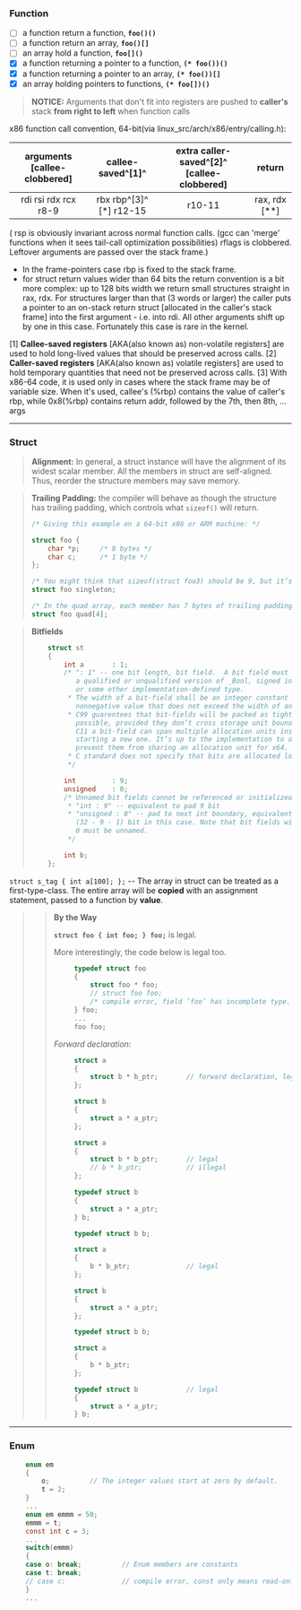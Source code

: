 
### Function

- [ ] a function return a function, **`foo()()`**
- [ ] a function return an array, **`foo()[]`**
- [ ] an array hold a function, **`foo[]()`**
- [x] a function returning a pointer to a function, **`(* foo())()`**
- [x] a function returning a pointer to an array, **`(* foo())[]`**
- [x] an array holding pointers to functions, **`(* foo[])()`**

> **NOTICE:** Arguments that don't fit into registers are pushed to  **caller's** stack **from right to left** when function calls

  x86 function call convention, 64-bit(via linux_src/arch/x86/entry/calling.h):

 | arguments [callee-clobbered] |    callee-saved^[1]^    | extra caller-saved^[2]^ [callee-clobbered] |    return     |
 | :--------------------------: | :---------------------: | :----------------------------------------: | :-----------: |
 |     rdi rsi rdx rcx r8-9     | rbx rbp^[3]^ [*] r12-15 |                   r10-11                   | rax, rdx [**] |

 ( rsp is obviously invariant across normal function calls. (gcc can 'merge' functions when it sees tail-call optimization possibilities) rflags is clobbered. Leftover arguments are passed over the stack frame.)

 * In the frame-pointers case rbp is fixed to the stack frame.
 * for struct return values wider than 64 bits the return convention is a bit more complex: up to 128 bits width we return small structures straight in rax, rdx. For structures larger than that (3 words or larger) the caller puts a pointer to an on-stack return struct [allocated in the caller's stack frame] into the first argument - i.e. into rdi. All other arguments shift up by one in this case. Fortunately this case is rare in the kernel.
  
  [1] **Callee-saved registers** [AKA(also known as) non-volatile registers] are used to hold long-lived values that should be preserved across calls.
  [2] **Caller-saved registers** [AKA(also known as) volatile registers] are used to hold temporary quantities that need not be preserved across calls.
  [3] With x86-64 code, it is used only in cases where the stack frame may be of variable size. When it's used, callee's (%rbp) contains the value of caller's rbp, while 0x8(%rbp) contains return addr, followed by the 7th, then 8th, ... args

---

### Struct

> **Alignment:** In general, a struct instance will have the alignment of its widest scalar member. All the members in struct are self-aligned. Thus, reorder the structure members may save memory.

> **Trailing Padding:** the compiler will behave as though the structure has trailing padding, which controls what `sizeof()` will return.
>
> ```c
> /* Giving this example on a 64-bit x86 or ARM machine: */
> 
> struct foo {
>     char *p;     /* 8 bytes */
>     char c;      /* 1 byte */
> };
> 
> /* You might think that sizeof(struct foo3) should be 9, but it’s actually 16. */
> struct foo singleton;
> 
> /* In the quad array, each member has 7 bytes of trailing padding */
> struct foo quad[4];
> ```
 
> **Bitfields**
> ```c
>     struct st
>     {
>         int a       : 1;          
>         /* ": 1" -- one bit length, bit field.  A bit field must have 
>            a qualified or unqualified version of _Bool, signed int, unsigned int, 
>            or some other implementation-defined type. 
>          * The width of a bit-field shall be an integer constant expression with a
>            nonnegative value that does not exceed the width of an object
>          * C99 guarentees that bit-fields will be packed as tightly as 
>            possible, provided they don’t cross storage unit boundaries. But in 
>            C11 a bit-field can span multiple allocation units instead of 
>            starting a new one. It’s up to the implementation to decide and gcc 
>            prevent them from sharing an allocation unit for x64.
>          * C standard does not specify that bits are allocated low-to-high.
>          */
> 
>         int         : 9;
>         unsigned    : 0; 
>         /* Unnamed bit fields cannot be referenced or initialized
>          * "int : 9" -- equivalent to pad 9 bit
>          * "unsigned : 0" -- pad to next int boundary, equivalent to pad 
>            (32 - 9 - 1) bit in this case. Note that bit fields with a length of 
>            0 must be unnamed. 
>          */
> 
>         int b;
>     }; 
> ``` 

`struct s_tag { int a[100]; };` -- The array in struct can be treated as a first-type-class. The entire array will be **copied** with an assignment statement, passed to a function by **value**. 

>> **By the Way**
>>
>> **`struct foo { int foo; } foo;`** is legal.
>>
>> More interestingly, the code below is legal too.
>> ```c
>>      typedef struct foo 
>>      { 
>>          struct foo * foo;
>>          // struct foo foo;         
>>          /* compile error, field ‘foo’ has incomplete type. */
>>      } foo;
>>      ...
>>      foo foo;
>> ```
>> 
>>  *Forward declaration:*
>> ```c
>>      struct a 
>>      {
>>          struct b * b_ptr;       // forward declaration, legal
>>      };
>>
>>      struct b 
>>      {
>>          struct a * a_ptr;
>>      };
>> ```
>> ```c
>>      struct a 
>>      {
>>          struct b * b_ptr;       // legal
>>          // b * b_ptr;           // illegal
>>      };
>>
>>      typedef struct b 
>>      {
>>          struct a * a_ptr;
>>      } b;
>> ```
>> ```c
>>      typedef struct b b;
>>
>>      struct a 
>>      {
>>          b * b_ptr;              // legal
>>      };
>>
>>      struct b 
>>      {
>>          struct a * a_ptr;
>>      };
>> ```
>> ```c
>>      typedef struct b b;
>>
>>      struct a 
>>      {
>>          b * b_ptr;              
>>      };
>>
>>      typedef struct b            // legal
>>      {
>>          struct a * a_ptr;
>>      } b;
>> ```

---

### Enum

```c
    enum em
    {
        o;          // The integer values start at zero by default.
        t = 2;
    }
    ...
    enum em emmm = 50;
    emmm = t;
    const int c = 3;
    ...
    switch(emmm)
    {
    case o: break;          // Enum members are constants 
    case t: break;
    // case c:              // compile error, const only means read-only
    }
    ...
```
